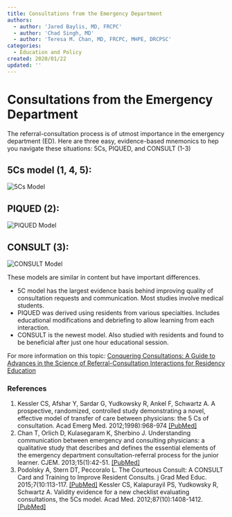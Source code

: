 ```yaml
---
title: Consultations from the Emergency Department
authors:
  - author: 'Jared Baylis, MD, FRCPC'
  - author: 'Chad Singh, MD'
  - author: 'Teresa M. Chan, MD, FRCPC, MHPE, DRCPSC'
categories:
  - Education and Policy
created: 2020/01/22
updated: ''
---
```

# Consultations from the Emergency Department

The referral-consultation process is of utmost importance in the emergency department (ED). Here are three easy, evidence-based mnemonics to hep you navigate these situations: 5Cs, PIQUED, and CONSULT (1-3)

## 5Cs model (1, 4, 5):

![5Cs Model](/media/5Cs-Model-Table.png "5Cs Model")

## PIQUED (2):

![PIQUED Model](/media/PIQUED-Model-Table.png "PIQUED Model")

## CONSULT (3):

![CONSULT Model](/media/CONSULT-Model-Table.png "CONSULT")


These models are similar in content but have important differences.
 - 5C model has the largest evidence basis behind improving quality of consultation requests and communication. Most studies involve medical students.
- PIQUED was derived using residents from various specialties. Includes educational modifications and debriefing to allow learning from each interaction.
- CONSULT is the newest model. Also studied with residents and found to be beneficial after just one hour educational session.

For more information on this topic: [Conquering Consultations: A Guide to Advances in the Science of Referral-Consultation Interactions for Residency Education](https://pubmed.ncbi.nlm.nih.gov/30661857)

### References
1. Kessler CS, Afshar Y, Sardar G, Yudkowsky R, Ankel F, Schwartz A. A prospective, randomized, controlled study demonstrating a novel, effective model of transfer of care between physicians: the 5 Cs of consultation. Acad Emerg Med. 2012;1998):968-974 [[PubMed]](https://pubmed.ncbi.nlm.nih.gov/22905961)
2. Chan T, Orlich D, Kulasegaram K, Sherbino J. Understanding communication between emergency and consulting physicians: a qualitative study that describes and defines the essential elements of the emergency department consultation-referral process for the junior learner. CJEM. 2013;15(1):42-51. [[PubMed]](https://pubmed.ncbi.nlm.nih.gov/23283122)
3. Podolsky A, Stern DT, Peccoralo L. The Courteous Consult: A CONSULT Card and Training to Improve Resident Consults. j Grad Med Educ. 2015;7(10:113-117. [[PubMed]](https://pubmed.ncbi.nlm.nih.gov/26217436)
Kessler CS, Kalapurayil PS, Yudkowsky R, Schwartz A. Validity evidence for a new checklist evaluating consultations, the 5Cs model. Acad Med. 2012;87(10):1408-1412. [[PubMed]](https://pubmed.ncbi.nlm.nih.gov/22914527)
